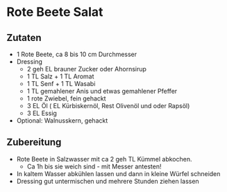 # Rote Beete Salat

## Zutaten
* 1 Rote Beete, ca  8 bis 10 cm Durchmesser
* Dressing
    * 2 geh EL brauner Zucker oder Ahornsirup
    * 1 TL Salz + 1 TL Aromat
    * 1 TL Senf + 1 TL Wasabi
    * 1 TL gemahlener Anis und etwas gemahlener Pfeffer
    * 1 rote Zwiebel, fein gehackt
    * 3 EL Öl ( EL Kürbiskernöl, Rest Olivenöl und oder Rapsöl)
    * 3 EL Essig
* Optional: Walnusskern, gehackt

## Zubereitung
* Rote Beete in Salzwasser mit ca 2 geh TL Kümmel abkochen.
    * Ca 1h bis sie weich sind - mit Messer antesten!
* In kaltem Wasser abkühlen lassen und dann in kleine Würfel schneiden
* Dressing gut untermischen und mehrere Stunden ziehen lassen
